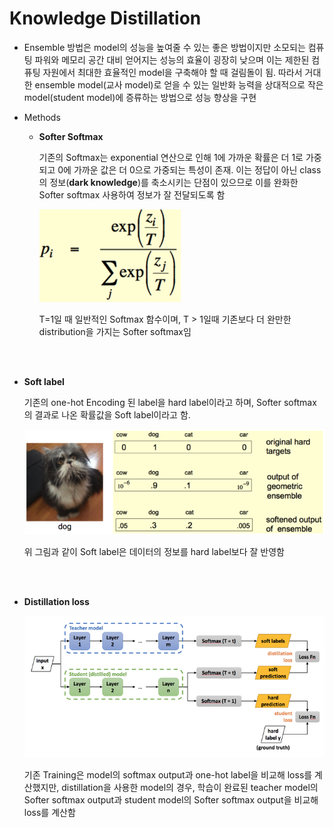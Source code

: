 # Knowledge Distillation



* Ensemble 방법은 model의 성능을 높여줄 수 있는 좋은 방법이지만 소모되는 컴퓨팅 파워와 메모리 공간 대비 얻어지는 성능의 효율이 굉장히 낮으며 이는 제한된 컴퓨팅 자원에서 최대한 효율적인 model을 구축해야 할 때 걸림돌이 됨. 따라서 거대한 ensemble model(교사 model)로 얻을 수 있는 일반화 능력을 상대적으로 작은 model(student model)에 증류하는 방법으로 성능 향상을 구현





* Methods

  * **Softer Softmax**

    기존의 Softmax는 exponential 연산으로 인해 1에 가까운 확률은 더 1로 가중되고 0에 가까운 값은 더 0으로 가중되는 특성이 존재. 이는 정답이 아닌 class의 정보(**dark knowledge**)를 축소시키는 단점이 있으므로 이를 완화한 Softer softmax 사용하여 정보가 잘 전달되도록 함

    

    

    ![Softmax](/image/그림1.png)

    T=1일 때 일반적인 Softmax 함수이며, T > 1일때 기존보다 더 완만한 distribution을 가지는 Softer softmax임

  
</br><br/>
  * **Soft label**

    기존의 one-hot Encoding 된 label을 hard label이라고 하며, Softer softmax의 결과로 나온 확률값을 Soft label이라고 함. 

    

    ![Softmax](/image/그림2.png)

    위 그림과 같이 Soft label은 데이터의 정보를 hard label보다 잘 반영함

    
</br><br/>
  * **Distillation loss**

    

    ![Softmax](/image/그림3.png)

    기존 Training은 model의 softmax output과 one-hot label을 비교해 loss를 계산했지만, distillation을 사용한 model의 경우, 학습이 완료된 teacher model의 Softer softmax output과 student model의 Softer softmax output을 비교해 loss를 계산함
